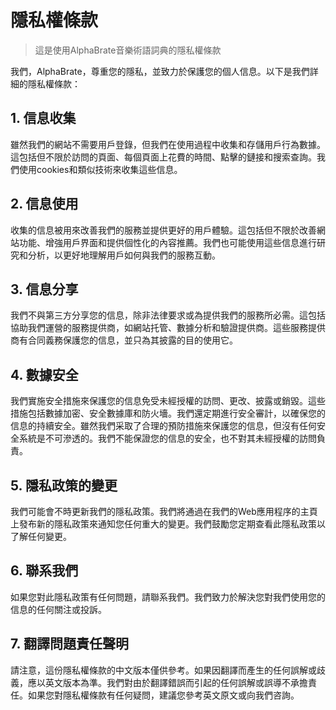 # 隱私權條款

> 這是使用AlphaBrate音樂術語詞典的隱私權條款

我們，AlphaBrate，尊重您的隱私，並致力於保護您的個人信息。以下是我們詳細的隱私權條款：

## 1. 信息收集

雖然我們的網站不需要用戶登錄，但我們在使用過程中收集和存儲用戶行為數據。這包括但不限於訪問的頁面、每個頁面上花費的時間、點擊的鏈接和搜索查詢。我們使用cookies和類似技術來收集這些信息。

## 2. 信息使用

收集的信息被用來改善我們的服務並提供更好的用戶體驗。這包括但不限於改善網站功能、增強用戶界面和提供個性化的內容推薦。我們也可能使用這些信息進行研究和分析，以更好地理解用戶如何與我們的服務互動。

## 3. 信息分享

我們不與第三方分享您的信息，除非法律要求或為提供我們的服務所必需。這包括協助我們運營的服務提供商，如網站托管、數據分析和驗證提供商。這些服務提供商有合同義務保護您的信息，並只為其披露的目的使用它。

## 4. 數據安全

我們實施安全措施來保護您的信息免受未經授權的訪問、更改、披露或銷毀。這些措施包括數據加密、安全數據庫和防火墻。我們還定期進行安全審計，以確保您的信息的持續安全。雖然我們采取了合理的預防措施來保護您的信息，但沒有任何安全系統是不可滲透的。我們不能保證您的信息的安全，也不對其未經授權的訪問負責。

## 5. 隱私政策的變更

我們可能會不時更新我們的隱私政策。我們將通過在我們的Web應用程序的主頁上發布新的隱私政策來通知您任何重大的變更。我們鼓勵您定期查看此隱私政策以了解任何變更。

## 6. 聯系我們

如果您對此隱私政策有任何問題，請聯系我們。我們致力於解決您對我們使用您的信息的任何關注或投訴。

## 7. 翻譯問題責任聲明

請注意，這份隱私權條款的中文版本僅供參考。如果因翻譯而產生的任何誤解或歧義，應以英文版本為準。我們對由於翻譯錯誤而引起的任何誤解或誤導不承擔責任。如果您對隱私權條款有任何疑問，建議您參考英文原文或向我們咨詢。